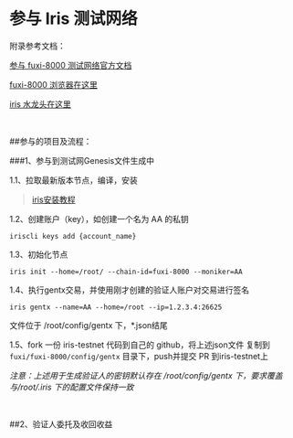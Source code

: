 # 参与 Iris 测试网络

附录参考文档：

[参与 fuxi-8000 测试网络官方文档](http://123)

[fuxi-8000 浏览器在这里]()

[iris 水龙头在这里]()

<br>

##参与的项目及流程：

###1、参与到测试网Genesis文件生成中

1.1、拉取最新版本节点，编译，安装

>[iris安装教程](https://github.com/irisnet/irishub/blob/master/docs/get-started/Install-the-Software.md)

1.2、创建账户（key），如创建一个名为 AA 的私钥

`iriscli keys add {account_name}`

1.3、初始化节点

`iris init --home=/root/ --chain-id=fuxi-8000 --moniker=AA`

1.4、执行gentx交易，并使用刚才创建的验证人账户对交易进行签名

`iris gentx --name=AA --home=/root --ip=1.2.3.4:26625`

文件位于 /root/config/gentx 下，*.json结尾

1.5、fork 一份 iris-testnet 代码到自己的 github，将上述json文件 复制到 `fuxi/fuxi-8000/config/gentx` 目录下，push并提交 PR 到iris-testnet上

*注意：上述用于生成验证人的密钥默认存在 /root/config/gentx 下，要求覆盖 与/root/.iris 下的配置文件保持一致*

<br>

##2、验证人委托及收回收益

